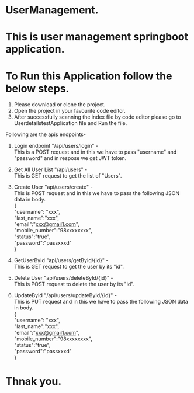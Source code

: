 # UserManagement. <br />

# This is user management springboot application.<br />

# To Run this Application follow the below steps.<br />
1. Please download or clone the project.
2. Open the project in your favourite code editor.
3. After successfully scanning the index file by code editor please go to UserdetailstestApplication file and Run the file.


Following are the apis endpoints- 
1. Login endpoint "/api/users/login" -  <br />
   This is a POST request and in this we have to pass "username" and "password" and in respose we get JWT token.  <br />

2. Get All User List "/api/users" -  <br />
   This is GET request to get the list of "Users".  <br />

3. Create User "api/users/create" -  <br />
   This is POST request and in this we have to pass the following JSON data in body.  <br />
   { <br />
    "username": "xxx", <br />
    "last_name":"xxx", <br />
    "email":"xxx@gmail1.com", <br />
    "mobile_number":"98xxxxxxxx", <br />
    "status":"true", <br />
    "password":"passxxxd" <br />
  }  <br />

4. GetUserById "api/users/getById/{id}" -  <br />
   This is GET request to get the user by its "id".  <br />

5. Delete User "api/users/deleteById/{id}" -  <br />
   This is POST request to delete the user by its "id".  <br />

6. UpdateById "/api/users/updateById/{id}" -  <br />
   This is PUT request and in this we have to pass the following JSON data in body. <br />
   { <br />
    "username": "xxx", <br />
    "last_name":"xxx", <br />
    "email":"xxx@gmail1.com", <br />
    "mobile_number":"98xxxxxxxx", <br />
    "status":"true", <br />
    "password":"passxxxd" <br />
  } <br />

  # Thnak you. <br />
   
